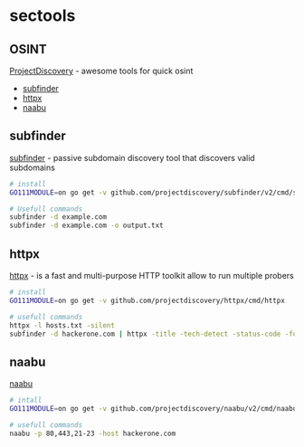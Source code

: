 # sectools

## OSINT


[ProjectDiscovery](https://github.com/projectdiscovery) - awesome tools for quick osint
- [subfinder](##subfinder)
- [httpx](##httpx)
- [naabu](##naabu)


## subfinder
[subfinder](https://github.com/projectdiscovery/subfinder) - passive subdomain discovery tool that discovers valid subdomains
```bash
# install
GO111MODULE=on go get -v github.com/projectdiscovery/subfinder/v2/cmd/subfinder

# Usefull commands
subfinder -d example.com
subfinder -d example.com -o output.txt
```

## httpx
[httpx](https://github.com/projectdiscovery/httpx) - is a fast and multi-purpose HTTP toolkit allow to run multiple probers
```bash
# install
GO111MODULE=on go get -v github.com/projectdiscovery/httpx/cmd/httpx

# usefull commands
httpx -l hosts.txt -silent
subfinder -d hackerone.com | httpx -title -tech-detect -status-code -follow-redirects
```

## naabu
[naabu](https://github.com/projectdiscovery/naabu)
```bash
# intall
GO111MODULE=on go get -v github.com/projectdiscovery/naabu/v2/cmd/naabu

# usefull commands
naabu -p 80,443,21-23 -host hackerone.com
```
